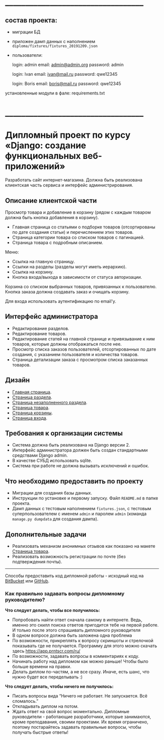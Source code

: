 # __________________________________
## состав проекта:
- миграции БД 
- приложен дамп данных с наполнением `diploma/fixtures/fixtures_20191209.json`
- пользователи:

    login: admin
    email: admin@admin.org
    password: admin

    login: Ivan
    email: ivan@mail.ru
    password: qwe12345

    login: Boris
    email: boris@mail.ru
    password: qwe12345

установленные модули в фале: requirements.txt

# __________________________________

# Дипломный проект по курсу «Django: создание функциональных веб-приложений»

Разработать сайт интернет-магазина.
Должна быть реализована клиентская часть сервиса и интерфейс администрирования.


## Описание клиентской части

Просмотр товара и добавление в корзину (рядом с каждым товаром должна быть кнопка добавления в корзину).

* Главная страница со статьями о подборке товаров (отсортированы по дате создания статьи)
  и перечислением этих товаров.
* Страница категории товара со списком товаров с пагинацией.
* Страница товара с подробным описанием.
    
Меню:

* Ссылка на главную страницу.
* Ссылки на разделы (разделы могут иметь иерархию).
* Ссылка на корзину.
* Кнопка входа/выхода в зависимости от статуса авторизации.

Корзина со списком выбранных товаров, привязанных к пользователю.
Кнопка заказа должна создавать заказ и очищать корзину.

Для входа использовать аутентификацию по email'у.


## Интерфейс администратора

* Редактирование разделов.
* Редактирование товаров.
* Редактирование статей на главной странице и привязывание к ним товаров,
  которые должны отображаться после нее.
* Просмотр списка заказов пользователей, отсортированных по дате создания,
    с указанием пользователя и количества товаров.
* Страница детализации заказа с просмотром списка заказанных товаров.

## Дизайн

* [Главная страница](./resources/index.html).
* [Страница раздела](./resources/smartphones.html).
* [Страница незаполненного раздела](./resources/empty_section.html).
* [Страница товара](./resources/phone.html).
* [Страница корзины](./resources/cart.html).
* [Страница входа](./resources/login.html).

## Требования к организации системы

* Система должна быть реализована на Django версии 2.
* Интерфейс администратора должен быть создан стандартными средствами Django admin.
* В качестве СУБД использовать sqlite.
* Система при работе не должна вызывать исключений и ошибок.

## Что необходимо предоставить по проекту

* Миграции для создания базы данных.
* Инструкции по установке и первому запуску. Файл `README.md` в папке проекта.
* Дамп данных с тестовым наполнением `fixtures.json`,
  с тестовым суперпользователем с именем `admin` и паролем `admin` (команда `manage.py dumpdata` для создания дампа).

## Дополнительные задачи

* Реализовать механизм анонимных отзывов как показано на макете [Страница товара](./resources/phone.html).
* Реализовать возможность регистрации по почте (без подтверждения почты).

---
Способы предоставить код дипломной работы -
исходный код на [BitBucket](https://bitbucket.org/) или [GitHub](https://github.com/).


### Как правильно задавать вопросы дипломному руководителю?

**Что следует делать, чтобы все получилось:**

* Попробовать найти ответ сначала самому в интернете. Ведь, именно это скилл поиска ответов пригодится тебе на первой работе. И только после этого спрашивать дипломного руководителя
* В одном вопросе должна быть заложена одна проблема 
* По возможности, прикреплять к вопросу скриншоты и стрелочкой показывать где не получается. Программу для этого можно скачать здесь https://app.prntscr.com/ru/
* По возможности, задавать вопросы в комментариях к коду. 
* Начинать работу над дипломом как можно раньше! Чтобы было больше времени на правки. 
* Делать диплом по-частям, а не все сразу. Иначе, есть шанс, что нужно будет все переделывать :)  

**Что следует делать, чтобы ничего не получилось:**

* Писать вопросы вида “Ничего не работает. Не запускается. Всё сломалось.”
* Откладывать диплом на потом. 
* Ждать ответ на свой вопрос моментально. Дипломные руководители - работающие разработчики, которые занимаются, кроме преподавания, своими проектами. Их время ограничено, поэтому постарайтесь задавать правильные вопросы, чтобы получать быстрые ответы! 

